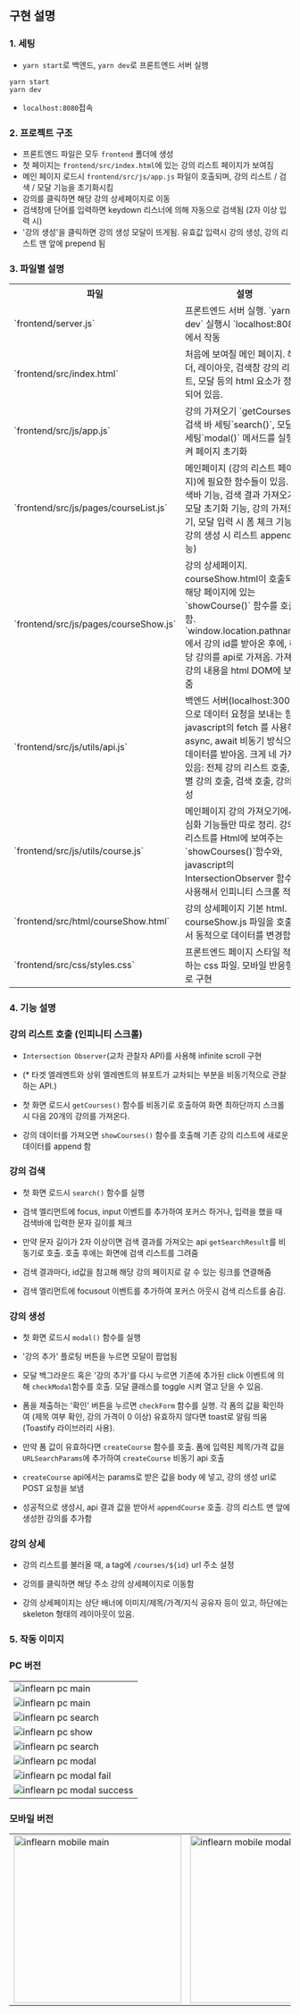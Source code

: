 ## 구현 설명

### 1. 세팅

- `yarn start`로 백엔드, `yarn dev`로 프론트엔드 서버 실행

```
yarn start
yarn dev
```

- `localhost:8080`접속

### 2. 프로젝트 구조

- 프론트엔드 파일은 모두 `frontend` 폴더에 생성
- 첫 페이지는 `frontend/src/index.html`에 있는 강의 리스트 페이지가 보여짐
- 메인 페이지 로드시 `frontend/src/js/app.js` 파일이 호출되며, 강의 리스트 / 검색 / 모달 기능을 초기화시킴
- 강의를 클릭하면 해당 강의 상세페이지로 이동
- 검색창에 단어를 입력하면 keydown 리스너에 의해 자동으로 검색됨 (2자 이상 입력 시)
- '강의 생성'을 클릭하면 강의 생성 모달이 뜨게됨. 유효값 입력시 강의 생성, 강의 리스트 맨 앞에 prepend 됨

### 3. 파일별 설명

<table>
   <tbody>
      <tr>
         <th>파일</th>
         <th>설명</th>
      </tr>
      <tr>
         <td>`frontend/server.js`</td>
         <td>프론트엔드 서버 실행. `yarn dev` 실행시 `localhost:8080`에서 작동 </td>
      </tr>
      <tr>
         <td>`frontend/src/index.html`</td>
         <td>처음에 보여질 메인 페이지. 헤더, 레이아웃, 검색창 강의 리스트, 모달 등의 html 요소가 정의되어 있음.</td>
      </tr>
      <tr>
         <td>`frontend/src/js/app.js`</td>
         <td>강의 가져오기 `getCourses()`, 검색 바 세팅`search()`, 모달 세팅`modal()` 메서드를 실행시켜 페이지 초기화 </td>
      </tr>
      <tr>
         <td>`frontend/src/js/pages/courseList.js`</td>
         <td>메인페이지 (강의 리스트 페이지)에 필요한 함수들이 있음. (검색바 기능, 검색 결과 가져오기, 모달 초기화 기능, 강의 가져오기, 모달 입력 시 폼 체크 기능, 강의 생성 시 리스트 append 기능)</td>
      </tr>
       <tr>
         <td>`frontend/src/js/pages/courseShow.js`</td>
         <td>강의 상세페이지. courseShow.html이 호출되면 해당 페이지에 있는 `showCourse()` 함수를 호출함. `window.location.pathname`에서 강의 id를 받아온 후에, 해당 강의를 api로 가져옴. 가져온 강의 내용을 html DOM에 보여줌</td>
      </tr>
      <tr>
         <td>`frontend/src/js/utils/api.js`</td>
         <td>백엔드 서버(localhost:3000)으로 데이터 요청을 보내는 함수. javascript의 fetch 를 사용하고 async, await 비동기 방식으로 데이터를 받아옴. 크게 네 가지가 있음: 전체 강의 리스트 호출, 개별 강의 호출, 검색 호출, 강의 생성</td>
      </tr>
      <tr>
         <td>`frontend/src/js/utils/course.js`</td>
         <td>메인페이지 강의 가져오기에서 심화 기능들만 따로 정리. 강의 리스트를 Html에 보여주는 `showCourses()`함수와, javascript의 IntersectionObserver 함수를 사용해서 인피니티 스크롤 적용</td>
      </tr>
       <tr>
         <td>`frontend/src/html/courseShow.html`</td>
         <td>강의 상세페이지 기본 html. courseShow.js 파일을 호출해서 동적으로 데이터를 변경함</td>
      </tr>
       <tr>
         <td>`frontend/src/css/styles.css`</td>
         <td>프론트엔드 페이지 스타일 적용하는 css 파일. 모바일 반응형으로 구현 </td>
      </tr>
   </tbody>
</table>

### 4. 기능 설명

### 강의 리스트 호출 (인피니티 스크롤)

- `Intersection Observer`(교차 관찰자 API)를 사용해 infinite scroll 구현
- (\* 타겟 엘레멘트와 상위 엘레멘트의 뷰포트가 교차되는 부분을 비동기적으로 관찰하는 API.)

- 첫 화면 로드시 `getCourses()` 함수를 비동기로 호출하여 화면 최하단까지 스크롤 시 다음 20개의 강의를 가져온다.
- 강의 데이터를 가져오면 `showCourses()` 함수를 호출해 기존 강의 리스트에 새로운 데이터를 append 함

### 강의 검색

- 첫 화면 로드시 `search()` 함수를 실행

- 검색 엘리먼트에 focus, input 이벤트를 추가하여 포커스 하거나, 입력을 했을 때 검색바에 입력한 문자 길이를 체크
- 만약 문자 길이가 2자 이상이면 검색 결과를 가져오는 api `getSearchResult`를 비동기로 호출. 호출 후에는 화면에 검색 리스트를 그려줌
- 검색 결과마다, id값을 참고해 해당 강의 페이지로 갈 수 있는 링크를 연결해줌
- 검색 엘리먼트에 focusout 이벤트를 추가하여 포커스 아웃시 검색 리스트를 숨김.

### 강의 생성

- 첫 화면 로드시 `modal()` 함수를 실행

- '강의 추가' 플로팅 버튼을 누르면 모달이 팝업됨
- 모달 백그라운드 혹은 '강의 추가'를 다시 누르면 기존에 추가된 click 이벤트에 의해 `checkModal`함수를 호출. 모달 클래스를 toggle 시켜 열고 닫을 수 있음.
- 폼을 제출하는 '확인' 버튼을 누르면 `checkForm` 함수를 실행. 각 폼의 값을 확인하여 (제목 여부 확인, 강의 가격이 0 이상) 유효하지 않다면 toast로 알림 띄움 (Toastify 라이브러리 사용).

- 만약 폼 값이 유효하다면 `createCourse` 함수를 호출. 폼에 입력된 제목/가격 값을 `URLSearchParams`에 추가하여 `createCourse` 비동기 api 호출
- `createCourse` api에서는 params로 받은 값을 body 에 넣고, 강의 생성 url로 POST 요청을 보냄
- 성공적으로 생성시, api 결과 값을 받아서 `appendCourse` 호출. 강의 리스트 맨 앞에 생성한 강의를 추가함

### 강의 상세

- 강의 리스트를 불러올 때, a tag에 `/courses/${id}` url 주소 설정

- 강의를 클릭하면 해당 주소 강의 상세페이지로 이동함
- 강의 상세페이지는 상단 배너에 이미지/제목/가격/지식 공유자 등이 있고, 하단에는 skeleton 형태의 레이아웃이 있음.

### 5. 작동 이미지

### PC 버전

<table>
  <tr>
    <td> <img src="https://user-images.githubusercontent.com/38210233/160267348-fe8481b5-f858-47e5-b8a6-9fec33162ea5.png"  alt="inflearn pc main" ></td>
  </tr> 
  <tr>
    <td><img src="https://user-images.githubusercontent.com/38210233/160267352-f79a4f34-4f65-441a-8c72-349875ec9dcd.png" alt="inflearn pc main"></td>
  </tr> 
  <tr>
    <td> <img src="https://user-images.githubusercontent.com/38210233/160267381-08b1b404-8ecd-409f-9417-7c3b3d262d36.png"  alt="inflearn pc search" ></td>
  </tr> 
  <tr>
    <td><img src="https://user-images.githubusercontent.com/38210233/160267404-400ff5bb-009f-4794-9ab7-5f85fadae490.png" alt="inflearn pc show"></td>
  </tr> 
  <tr>
    <td> <img src="https://user-images.githubusercontent.com/38210233/160267415-54c33584-a321-4fab-a3d1-69630f234ec7.png"  alt="inflearn pc search" ></td>
  </tr> 
  <tr>
    <td><img src="https://user-images.githubusercontent.com/38210233/160267449-f1b7bdb0-7380-4c54-80cb-9938870966d5.png" alt="inflearn pc modal"></td>
  </tr> 
    <tr>
    <td> <img src="https://user-images.githubusercontent.com/38210233/160267473-7518f35a-b74f-42ca-b80e-6cc0bf4bdfb3.png"  alt="inflearn pc modal fail" ></td>
    </tr> 
   <tr>
    <td><img src="https://user-images.githubusercontent.com/38210233/160267480-8f630a78-35c4-496b-b424-4d8162195603.png" alt="inflearn pc modal success"></td>
  </tr> 
</table>

### 모바일 버전

<table>
  <tr>
    <td> <img src="https://user-images.githubusercontent.com/38210233/160267313-197c96c2-ee19-4157-b2a9-198887a439af.png"  alt="inflearn mobile main" width="300" ></td>
    <td><img src="https://user-images.githubusercontent.com/38210233/160267323-6af67818-8ffd-4456-ad6d-78d1f5e17050.png" alt="inflearn mobile modal"  width="300" ></td>
    <td><img src="https://user-images.githubusercontent.com/38210233/160267338-425def1f-4b25-4da2-bec6-1fe911a9c1a5.png" alt="inflearn mobile show"  width="300" ></td>
  </tr> 
</table>

